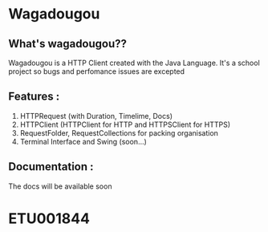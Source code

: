 # Wagadougou 

## What's wagadougou??
Wagadougou is a HTTP Client created with the Java Language. 
It's a school project so bugs and perfomance issues are excepted 

## Features : 

1. HTTPRequest (with Duration, Timelime, Docs)
2. HTTPClient (HTTPClient for HTTP and HTTPSClient for HTTPS)
3. RequestFolder, RequestCollections for packing organisation
4. Terminal Interface and Swing (soon...)

## Documentation :

The docs will be available soon

# ETU001844
